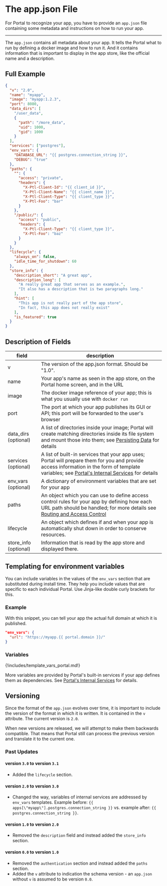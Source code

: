 # The app.json File

For Portal to recognize your app, you have to provide an `app.json` file containing some metadata and instructions on
how to run your app.

---

The `app.json` contains all metadata about your app.
It tells the Portal what to run by defining a docker image and how to run it.
And it contains information that is important to display in the app store,
like the official name and a description.

## Full Example

```json
{
  "v": "2.0",
  "name": "myapp",
  "image": "myapp:1.2.3",
  "port": 8080,
  "data_dirs": [
    "/user_data",
    {
      "path": "/more_data",
      "uid": 1000,
      "gid": 1000
    }
  ],
  "services": ["postgres"],
  "env_vars": {
    "DATABASE_URL": "{{ postgres.connection_string }}",
    "DEBUG": "true"
  },
  "paths": {
    "": {
      "access": "private",
      "headers": {
        "X-Ptl-Client-Id": "{{ client_id }}",
        "X-Ptl-Client-Name": "{{ client_name }}",
        "X-Ptl-Client-Type": "{{ client_type }}",
        "X-Ptl-Foo": "bar"
      }
    },
    "/public/": {
      "access": "public",
      "headers": {
        "X-Ptl-Client-Type": "{{ client_type }}",
        "X-Ptl-Foo": "baz"
      }
    }
  },
  "lifecycle": {
    "always_on": false,
    "idle_time_for_shutdown": 60
  },
  "store_info": {
    "description_short": "A great app",
    "description_long": [
      "A really great app that serves as an example.",
      "It also has a description that is two paragraphs long."
    ],
    "hint": [
      "This app is not really part of the app store",
      "In fact, this app does not really exist"
    ],
    "is_featured": true
  }
}
```

## Description of Fields

| field                 | description                                                                                                                                                                                                           |
|-----------------------|-----------------------------------------------------------------------------------------------------------------------------------------------------------------------------------------------------------------------|
| v                     | The version of the app.json format. Should be "1.0".                                                                                                                                                                  |
| name                  | Your app's name as seen in the app store, on the Portal home screen, and in the URL                                                                                                                                   |
| image                 | The docker image reference of your app; this is what you usually use with `docker run`                                                                                                                                |
| port                  | The port at which your app publishes its GUI or API; this port will be forwarded to the user's browser                                                                                                                |
| data_dirs (optional)  | A list of directories inside your image; Portal will create matching directories inside its file system and mount those into them; see [Persisting Data](persisting.md) for details                                   |
| services (optional)   | A list of built-in services that your app uses; Portal will prepare them for you and provide access information in the form of template variables; see [Portal's Internal Services](internal_services.md) for details |
| env_vars (optional)   | A dictionary of environment variables that are set for your app                                                                                                                                                       |
| paths                 | An object which you can use to define access control rules for your app by defining how each URL path should be handled; for more details see [Routing and Access Control](routing_and_ac.md)                         |
| lifecycle             | An object which defines if and when your app is automatically shut down in order to conserve resources.                                                                                                               |
| store_info (optional) | Information that is read by the app store and displayed there.                                                                                                                                                        |

## Templating for environment variables

You can include variables in the values of the `env_vars` section that are substituted during install time.
They help you include values that are specific to each individual Portal.
Use Jinja-like double curly brackets for this.

### Example

With this snippet, you can tell your app the actual full domain at which it is published.

```json
"env_vars": {
  "url": "https://myapp.{{ portal.domain }}/"
}
```

### Variables

{!includes/template_vars_portal.md!}

More variables are provided by Portal's built-in services if your app defines them as dependencies.
See [Portal's Internal Services](internal_services.md) for details.

## Versioning

Since the format of the `app.json` evolves over time,
it is important to include the version of the format in which it is written.
It is contained in the `v` attribute.
The current version is `2.0`.

When new versions are released, we will attempt to make them backwards compatible.
That means that Portal still can process the previous version
and translate it to the current one.

### Past Updates

#### version `3.0` to version `3.1`

* Added the `lifecycle` section.

#### version `2.0` to version `3.0`

* Changed the way, variables of internal services are addressed by `env_vars` templates. Example before: `{{ apps[\"myapp\"].postgres.connection_string }}` vs. example after: `{{ postgres.connection_string }}`.

#### version `1.0` to version `2.0`

* Removed the `description` field and instead added the `store_info` section.

#### version `0.0` to version `1.0`

* Removed the `authentication` section and instead added the `paths` section.
* Added the `v` attribute to indication the schema version - an `app.json` without `v` is assumed to be version `0.0`.
